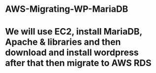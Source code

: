 # AWS-Migrating-WP-MariaDB
# We will use EC2, install MariaDB, Apache &amp; libraries and then download and install wordpress after that then migrate to AWS RDS
